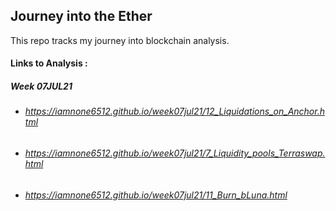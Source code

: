 ## Journey into the Ether

This repo tracks my journey into blockchain analysis. 

#### Links to Analysis : 

##### Week 07JUL21
* ###### <https://iamnone6512.github.io/week07jul21/12_Liquidations_on_Anchor.html> 
* ###### <https://iamnone6512.github.io/week07jul21/7_Liquidity_pools_Terraswap.html> 
* ###### <https://iamnone6512.github.io/week07jul21/11_Burn_bLuna.html> 

